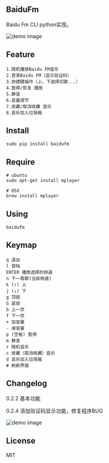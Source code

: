 ## BaiduFm

Baidu Fm CLI python实现。

![demo image](http://blog.tdoly.com/baidufm-py/images/3.png "the demo image")

## Feature

```
1.随机播放Baidu FM音乐
2.登录Baidu FM（显示验证码）
3.快捷键操作（上，下选择切歌...）
4.暂停/恢复 播放
5.静音
6.音量调节
7.收藏/取消收藏 音乐
8.音乐加入垃圾箱
```

## Install

```
sudo pip install baidufm
```

## Require

```
# ubuntu
sudo apt-get install mplayer

# OSX
brew install mplayer
```

## Using

```
baidufm
```

## Keymap

```
q 退出
l 登陆
ENTER 播放选择的频道
n 下一首歌(当前频道)
k (↑) 上
j (↓) 下
g 顶部
G 底部
b 上一页
f 下一页
+ 加音量
- 减音量
p (空格) 暂停
m 静音
r 随机音乐
c 收藏（取消收藏）音乐
d 音乐加入垃圾箱
# 刷新界面
```


## Changelog

0.2.2 基本功能

0.2.4 添加验证码显示功能，修复程序BUG

![demo image](http://blog.tdoly.com/baidufm-py/images/2.png "the demo image")

## License

MIT


